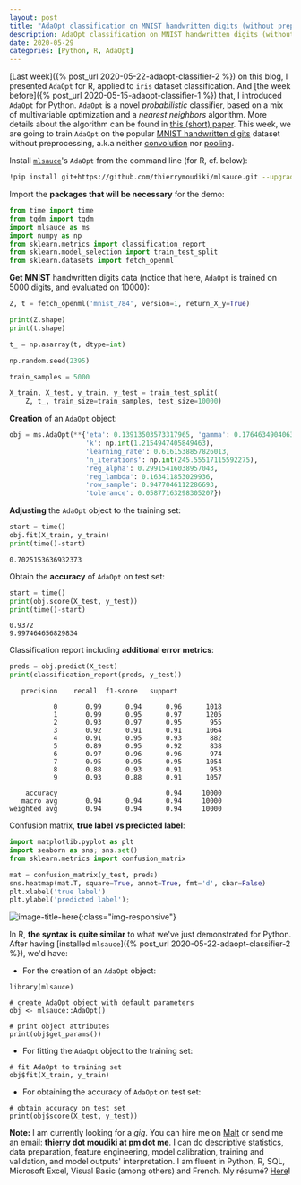 ```yaml
---
layout: post
title: "AdaOpt classification on MNIST handwritten digits (without preprocessing)"
description: AdaOpt classification on MNIST handwritten digits (without preprocessing)
date: 2020-05-29
categories: [Python, R, AdaOpt]
---
```



[Last week]({% post_url 2020-05-22-adaopt-classifier-2 %}) on this blog, I presented `AdaOpt` for R, applied to `iris` dataset classification. And [the week before]({% post_url 2020-05-15-adaopt-classifier-1 %}) that, I introduced `AdaOpt` for Python. `AdaOpt` is a novel _probabilistic_ classifier, based on a mix of multivariable optimization and a _nearest neighbors_ algorithm. More details about the algorithm can be found in [this (short) paper](https://www.researchgate.net/publication/341409169_AdaOpt_Multivariable_optimization_for_classification). This week, we are going to train `AdaOpt` on the popular [MNIST handwritten digits](https://en.wikipedia.org/wiki/MNIST_database) dataset without preprocessing, a.k.a neither [convolution](https://en.wikipedia.org/wiki/Convolutional_neural_network#Convolutional) nor [pooling](https://en.wikipedia.org/wiki/Convolutional_neural_network#Pooling).


Install [`mlsauce`](https://github.com/thierrymoudiki/mlsauce)'s `AdaOpt` from the command line (for R, cf. below): 

```bash
!pip install git+https://github.com/thierrymoudiki/mlsauce.git --upgrade
```


Import the **packages that will be necessary** for the demo: 

```python
from time import time
from tqdm import tqdm
import mlsauce as ms
import numpy as np
from sklearn.metrics import classification_report
from sklearn.model_selection import train_test_split
from sklearn.datasets import fetch_openml
```


**Get MNIST** handwritten digits data (notice that here, `AdaOpt` is trained on 5000 digits, and evaluated on 10000):

```python
Z, t = fetch_openml('mnist_784', version=1, return_X_y=True)

print(Z.shape)
print(t.shape)

t_ = np.asarray(t, dtype=int)

np.random.seed(2395)

train_samples = 5000

X_train, X_test, y_train, y_test = train_test_split(
    Z, t_, train_size=train_samples, test_size=10000)
```

**Creation** of an `AdaOpt` object:

```python
obj = ms.AdaOpt(**{'eta': 0.13913503573317965, 'gamma': 0.1764634904063013, 
                   'k': np.int(1.2154947405849463), 
                   'learning_rate': 0.6161538857826013, 
                   'n_iterations': np.int(245.55517115592275), 
                   'reg_alpha': 0.29915416038957043, 
                   'reg_lambda': 0.163411853029936, 
                   'row_sample': 0.9477046112286693, 
                   'tolerance': 0.05877163298305207})
```

**Adjusting** the `AdaOpt` object to the training set:

```python
start = time()
obj.fit(X_train, y_train)
print(time()-start)
```
```
0.7025153636932373
```

Obtain the **accuracy** of `AdaOpt` on test set:

```python
start = time()
print(obj.score(X_test, y_test))
print(time()-start)
```
```
0.9372
9.997464656829834
```

Classification report including **additional error metrics**:

```python
preds = obj.predict(X_test)
print(classification_report(preds, y_test))
```
```
   precision    recall  f1-score   support

           0       0.99      0.94      0.96      1018
           1       0.99      0.95      0.97      1205
           2       0.93      0.97      0.95       955
           3       0.92      0.91      0.91      1064
           4       0.91      0.95      0.93       882
           5       0.89      0.95      0.92       838
           6       0.97      0.96      0.96       974
           7       0.95      0.95      0.95      1054
           8       0.88      0.93      0.91       953
           9       0.93      0.88      0.91      1057

    accuracy                           0.94     10000
   macro avg       0.94      0.94      0.94     10000
weighted avg       0.94      0.94      0.94     10000
```

Confusion matrix, **true label vs predicted label**:

```python
import matplotlib.pyplot as plt
import seaborn as sns; sns.set()
from sklearn.metrics import confusion_matrix

mat = confusion_matrix(y_test, preds)
sns.heatmap(mat.T, square=True, annot=True, fmt='d', cbar=False)
plt.xlabel('true label')
plt.ylabel('predicted label');
```
![image-title-here]({{base}}/images/2020-05-29/2020-05-29-image1.png){:class="img-responsive"}


In R, **the syntax is quite similar** to what we've just demonstrated for Python. After having [installed `mlsauce`]({% post_url 2020-05-22-adaopt-classifier-2 %}), we'd have:

- For the creation of an `AdaOpt` object:

```{r}
library(mlsauce)

# create AdaOpt object with default parameters
obj <- mlsauce::AdaOpt()

# print object attributes
print(obj$get_params())
```

- For fitting the `AdaOpt` object to the training set:

```{r}
# fit AdaOpt to training set
obj$fit(X_train, y_train)
```

- For obtaining the accuracy of `AdaOpt` on test set:

```{r}
# obtain accuracy on test set 
print(obj$score(X_test, y_test))
```


__Note:__ I am currently looking for a _gig_. You can hire me on [Malt](https://www.malt.fr/profile/thierrymoudiki) or send me an email: __thierry dot moudiki at pm dot me__. I can do descriptive statistics, data preparation, feature engineering, model calibration, training and validation, and model outputs' interpretation. I am fluent in Python, R, SQL, Microsoft Excel, Visual Basic (among others) and French. My résumé? [Here]({{base}}/cv/thierry-moudiki.pdf)!